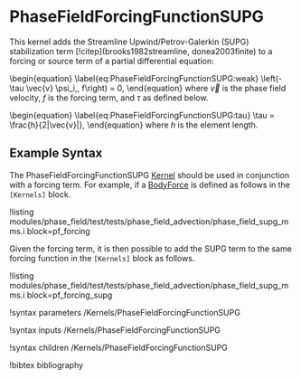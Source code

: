# PhaseFieldForcingFunctionSUPG

This kernel adds the Streamline Upwind/Petrov-Galerkin (SUPG) stabilization
term [!citep](brooks1982streamline, donea2003finite)  to a forcing or source term of a partial differential equation:

\begin{equation}
\label{eq:PhaseFieldForcingFunctionSUPG:weak}
\left(-\tau \vec{v} \psi_i,\, f\right) = 0,
\end{equation}
where $\vec{v}$ is the phase field velocity, $f$ is the forcing term, and $\tau$ as defined below.

\begin{equation}
\label{eq:PhaseFieldForcingFunctionSUPG:tau}
\tau = \frac{h}{2\|\vec{v}\|},
\end{equation}
where $h$ is the element length.

## Example Syntax

The PhaseFieldForcingFunctionSUPG [Kernel](syntax/Kernels/index.md) should be used in conjunction with a forcing term. For
example, if a [BodyForce](/BodyForce.md) is defined as follows in the `[Kernels]` block.

!listing modules/phase_field/test/tests/phase_field_advection/phase_field_supg_mms.i block=pf_forcing

Given the forcing term, it is then possible to add the SUPG term to the same forcing function in the `[Kernels]` block
as follows.

!listing modules/phase_field/test/tests/phase_field_advection/phase_field_supg_mms.i block=pf_forcing_supg


!syntax parameters /Kernels/PhaseFieldForcingFunctionSUPG

!syntax inputs /Kernels/PhaseFieldForcingFunctionSUPG

!syntax children /Kernels/PhaseFieldForcingFunctionSUPG



!bibtex bibliography
